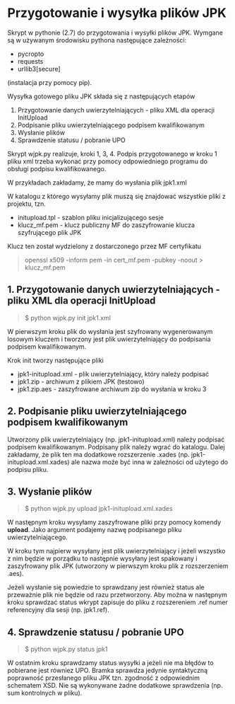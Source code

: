 # Przygotowanie i wysyłka plików JPK

Skrypt w pythonie (2.7) do przygotowania i wysyłki plików JPK.
Wymgane są w używanym środowisku pythona następujące zależności:

* pycropto
* requests
* urllib3[secure]

(instalacja przy pomocy pip).

Wysyłka gotowego pliku JPK składa się z następujących etapów

1. Przygotowanie danych uwierzytelniających - pliku XML dla operacji InitUpload
2. Podpisanie pliku uwierzytelniającego podpisem kwalifikowanym
3. Wysłanie plików
4. Sprawdzenie statusu / pobranie UPO

Skrypt wjpk.py realizuje, kroki 1, 3, 4.
Podpis przygotowanego w kroku 1 pliku xml trzeba wykonać przy pomocy odpowiedniego programu
do obsługi podpisu kwalifikowanego.

W przykładach zakładamy, że mamy do wysłania plik jpk1.xml

W katalogu z którego wysyłamy plik muszą się znajdować wszystkie pliki z projektu, tzn.

* initupload.tpl - szablon pliku inicjalizującego sesje
* klucz_mf.pem - klucz publiczny MF do zaszyfrowanie klucza szyfrującego plik JPK

Klucz ten został wydzielony z dostarczonego przez MF certyfikatu
> openssl x509 -inform pem -in cert_mf.pem -pubkey -noout > klucz_mf.pem

## 1. Przygotowanie danych uwierzytelniających - pliku XML dla operacji InitUpload

> $ python wjpk.py init jpk1.xml

W pierwszym kroku plik do wysłania jest szyfrowany wygenerowanym losowym kluczem i tworzony jest
plik uwierzytelniający do podpisania podpisem kwalifikowanym.

Krok init tworzy następujące pliki 

* jpk1-initupload.xml - plik uwierzytelniający, który należy podpisać
* jpk1.zip - archiwum z plikiem JPK (testowo)
* jpk1.zip.aes - zaszyfrowane archiwum zip do wysłania w kroku 3

## 2. Podpisanie pliku uwierzytelniającego podpisem kwalifikowanym

Utworzony plik uwierzytelniający (np. jpk1-initupload.xml) należy podpisać podpisem kwalifikowanym.
Podpisany plik naleźy wgrać do katalogu. Dalej zakładamy, że plik ten ma dodatkowe rozszerzenie
.xades (np. jpk1-initupload.xml.xades) ale nazwa moźe być inna w zależności od użytego do podpisu pliku.

## 3. Wysłanie plików

> $ python wjpk.py upload jpk1-initupload.xml.xades

W następnym kroku wysyłamy zaszyfrowane pliki przy pomocy komendy **upload**.
Jako argument podajemy nazwę podpisanego pliku uwierzytelniającego.

W kroku tym najpierw wysyłany jest plik uwierzytelniający i jeżeli wszystko z nim będzie w porządku to 
następnie wysyłany jest spakowany i zaszyfrowany plik JPK (utworzony w pierwszym kroku plik z rozszerzeniem .aes).

Jeżeli wysłanie się powiedzie to sprawdzany jest również status ale przeważnie plik nie będzie od razu przetworzony.
Aby moźna w następnym kroku sprawdzać status wkrypt zapisuje do pliku z rozszereniem .ref numer referencyjny dla sesji
(np. jpk1.ref).

## 4. Sprawdzenie statusu / pobranie UPO

> $ python wjpk.py status jpk1

W ostatnim kroku sprawdzamy status wysyłki a jeżeli nie ma błędów to pobierane jest równiez UPO.
Bramka sprawdza jedynie syntaktyczną poprawność przesłanego pliku JPK tzn. zgodność z odpowiednim schematem XSD.
Nie są wykonywane żadne dodatkowe sprawdzenia (np. sum kontrolnych w pliku).
